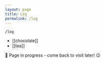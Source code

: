 ```yaml
---
layout: page
title: Log
permalink: /log
---
```


`/log`

- [[chocolate]]
- [[tea]]

🚧 Page in progress - come back to visit later! 😉

<style>
  .wrapper {
    max-width: 58em;
  }
</style>